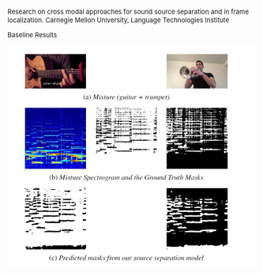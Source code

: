
 <font size="2"> Research on cross modal approaches for sound source separation and in frame localization. Carnegie Mellon University, Language Technologies Institute

Baseline Results 

![image](baseline_results/combined_pipeline.jpg)

